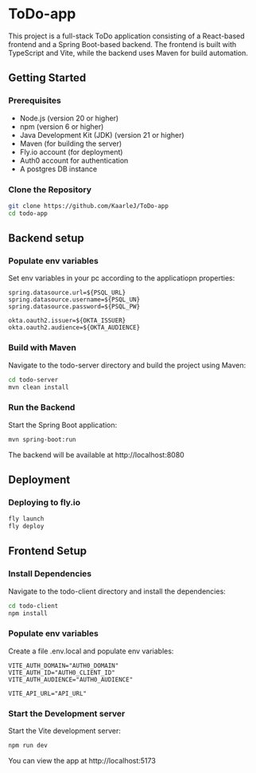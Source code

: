 # ToDo-app

This project is a full-stack ToDo application consisting of a React-based frontend and a Spring Boot-based backend. The frontend is built with TypeScript and Vite, while the backend uses Maven for build automation.

## Getting Started

### Prerequisites

- Node.js (version 20 or higher)
- npm (version 6 or higher)
- Java Development Kit (JDK) (version 21 or higher)
- Maven (for building the server)
- Fly.io account (for deployment)
- Auth0 account for authentication
- A postgres DB instance

### Clone the Repository

```sh
git clone https://github.com/KaarleJ/ToDo-app
cd todo-app
```
## Backend setup

### Populate env variables
Set env variables in your pc according to the applicatiopn properties:
```application.properties
spring.datasource.url=${PSQL_URL}
spring.datasource.username=${PSQL_UN}
spring.datasource.password=${PSQL_PW}

okta.oauth2.issuer=${OKTA_ISSUER}
okta.oauth2.audience=${OKTA_AUDIENCE}
```

### Build with Maven
Navigate to the todo-server directory and build the project using Maven:

```sh
cd todo-server
mvn clean install
```

### Run the Backend
Start the Spring Boot application:

```sh
mvn spring-boot:run
```
The backend will be available at http://localhost:8080

## Deployment
### Deploying to fly.io
```sh
fly launch
fly deploy
```

## Frontend Setup

### Install Dependencies
Navigate to the todo-client directory and install the dependencies:

```sh
cd todo-client
npm install
```
### Populate env variables
Create a file .env.local and populate env variables:
```.env.local
VITE_AUTH_DOMAIN="AUTH0_DOMAIN"
VITE_AUTH_ID="AUTH0_CLIENT_ID"
VITE_AUTH_AUDIENCE="AUTH0_AUDIENCE"

VITE_API_URL="API_URL"
```

### Start the Development server
Start the Vite development server:

```sh
npm run dev
```
You can view the app at http://localhost:5173